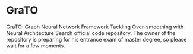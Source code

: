 # GraTO
GraTO: Graph Neural Network Framework Tackling Over-smoothing with Neural Architecture Search official code repository.
 The owner of the repository is preparing for his entrance exam of master degree, so please wait for a few moments.
